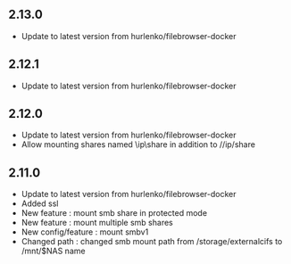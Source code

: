 
## 2.13.0
- Update to latest version from hurlenko/filebrowser-docker

## 2.12.1
- Update to latest version from hurlenko/filebrowser-docker

## 2.12.0
- Update to latest version from hurlenko/filebrowser-docker
- Allow mounting shares named \ip\share in addition to //ip/share

## 2.11.0

- Update to latest version from hurlenko/filebrowser-docker
- Added ssl
- New feature : mount smb share in protected mode
- New feature : mount multiple smb shares
- New config/feature : mount smbv1
- Changed path : changed smb mount path from /storage/externalcifs to /mnt/$NAS name
